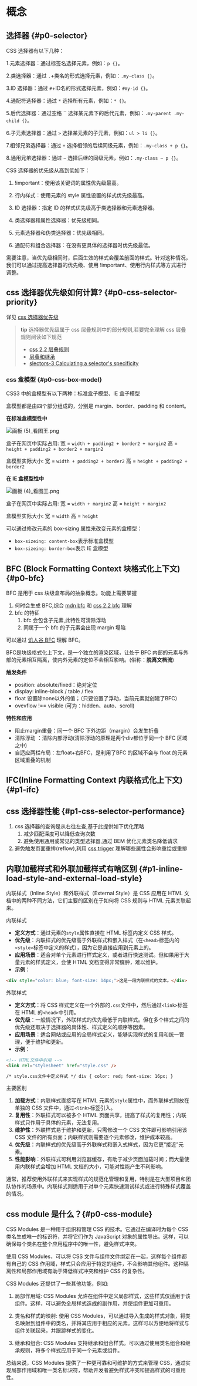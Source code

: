 # 概念

## 选择器 {#p0-selector}

CSS 选择器有以下几种：

1.元素选择器：通过标签名选择元素，例如：`p {}`。

2.类选择器：通过 `.`+类名的形式选择元素，例如：`.my-class {}`。

3.ID 选择器：通过 `#`+ID名的形式选择元素，例如：`#my-id {}`。

4.通配符选择器：通过 `*` 选择所有元素，例如：`* {}`。

5.后代选择器：通过空格 `` 选择某元素下的后代元素，例如：`.my-parent .my-child {}`。

6.子元素选择器：通过 `>` 选择某元素的子元素，例如：`ul > li {}`。

7.相邻兄弟选择器：通过 `+` 选择相邻的后续同级元素，例如：`.my-class + p {}`。

8.通用兄弟选择器：通过 `~` 选择后继的同级元素，例如：`.my-class ~ p {}`。

CSS 选择器的优先级从高到低如下：

1. !important：使用该关键词的属性优先级最高。

2. 行内样式：使用元素的 style 属性设置的样式优先级最高。

3. ID 选择器：指定 ID 的样式优先级高于类选择器和元素选择器。

4. 类选择器和属性选择器：优先级相同。

5. 元素选择器和伪类选择器：优先级相同。

6. 通配符和组合选择器：在没有更具体的选择器时优先级最低。

需要注意，当优先级相同时，后面生效的样式会覆盖前面的样式。针对这种情况，我们可以通过提高选择器的优先级、使用 !important、使用行内样式等方式进行调整。

## css 选择器优先级如何计算? {#p0-css-selector-priority}

详见 [css 选择器优先级](https://github.com/yangshun/front-end-interview-handbook/blob/master/Translations/Chinese/questions/css-questions.md#css-%E9%80%89%E6%8B%A9%E5%99%A8%E7%9A%84%E4%BC%98%E5%85%88%E7%BA%A7%E6%98%AF%E5%A6%82%E4%BD%95%E8%AE%A1%E7%AE%97%E7%9A%84)

> **tip**
> 选择器优先级属于 css 层叠规则中的部分规则,若要完全理解 css 层叠规则阅读如下规范
>
> * [css 2.2 层叠规则](https://www.w3.org/TR/CSS22/cascade.html#cascade)
> * [层叠和继承](https://www.w3.org/TR/css-cascade-3/#cascading)
> * [slectors-3 Calculating a selector's specificity](https://www.w3.org/TR/selectors-3/#specificity)

### css 盒模型 {#p0-css-box-model}

CSS3 中的盒模型有以下两种：标准盒子模型、IE 盒子模型

盒模型都是由四个部分组成的，分别是 margin、border、padding 和 content。

**在标准盒模型性中**

![画板 (5)_看图王.png](https://p3-juejin.byteimg.com/tos-cn-i-k3u1fbpfcp/4bdd6da8a5db4f188a9a7d79c30ebcb6~tplv-k3u1fbpfcp-zoom-in-crop-mark:1512:0:0:0.awebp?)

盒子在网页中实际占用:
宽 = `width + padding2 + border2 + margin2`
高 = `height + padding2 + border2 + margin2`

盒模型实际大小:
宽 = `width + padding2 + border2`
高 = `height + padding2 + border2`

**在 IE 盒模型性中**

![画板 (4)_看图王.png](https://p3-juejin.byteimg.com/tos-cn-i-k3u1fbpfcp/0bc8aaa0306845e4a03ef9e78f55a9d5~tplv-k3u1fbpfcp-zoom-in-crop-mark:1512:0:0:0.awebp?)

盒子在网页中实际占用:
宽 = `width + margin2`
高 = `height + margin2`

盒模型实际大小:
宽 = `width`
高 = `height`

可以通过修改元素的 box-sizing 属性来改变元素的盒模型：

* `box-sizeing: content-box`表示标准盒模型
* `box-sizeing: border-box`表示 IE 盒模型

## BFC (Block Formatting Context 块格式化上下文) {#p0-bfc}

BFC 是用于 css 块级盒布局的抽象概念。功能上需要掌握

1. 何时会生成 BFC,综合 [mdn bfc](https://developer.mozilla.org/zh-CN/docs/Web/Guide/CSS/Block_formatting_context) 和 [css 2.2 bfc](https://www.w3.org/TR/CSS22/visuren.html#block-formatting) 理解
2. bfc 的特征
   1. bfc 会包含子元素,此特性可清除浮动
   2. 同属于一个 bfc 的子元素会出现 margin 塌陷

可以通过 [饥人谷 BFC](https://xiedaimala.com/tasks/4cdc74ef-b8b2-4cbd-aa4e-7a8ee7ad3a16) 理解 BFC。

BFC是块级格式化上下文，是一个独立的渲染区域，让处于 BFC 内部的元素与外部的元素相互隔离，使内外元素的定位不会相互影响。(俗称：**脱离文档流**)

**触发条件**

* position: absolute/fixed：绝对定位
* display: inline-block / table / flex
* float 设置除none以外的值；（只要设置了浮动，当前元素就创建了BFC）
* ovevflow !== visible (可为：hidden、auto、scroll)

**特性和应用**

* 阻止margin重叠：同一个 BFC 下外边距（margin）会发生折叠
* 清除浮动 ：清除内部浮动(清除浮动的原理是两个div都位于同一个 BFC 区域之中)
* 自适应两栏布局：左float+右BFC，是利用了BFC 的区域不会与 float 的元素区域重叠的机制

## IFC(Inline Formatting Context 内联格式化上下文)  {#p1-ifc}

## css 选择器性能 {#p1-css-selector-performance}

1. css 选择器的查询是从右往左查,基于此提供如下优化策略
    1. 减少匹配深度可以降低查询次数
    2. 避免使用通用或常见的类型选择器,通过 BEM 优化元素类名降低请求
2. 避免触发页面重排(reflow),利用 [css trigger](https://csstriggers.com/) 理解哪些属性会影响重绘或重排

## 内联加载样式和外联加载样式有啥区别 {#p1-inline-load-style-and-external-load-style}

内联样式（Inline Style）和外联样式（External Style）是 CSS 应用在 HTML 文档中的两种不同方法，它们主要的区别在于如何将 CSS 规则与 HTML 元素关联起来。

 内联样式

* **定义方式**：通过元素的`style`属性直接在 HTML 标签内定义 CSS 样式。
* **优先级**：内联样式的优先级高于外联样式和嵌入样式（在`<head>`标签内的`<style>`标签中定义的样式），因为它是直接应用到元素上的。
* **应用场景**：适合对单个元素进行样式定义，或者进行快速测试。但如果用于大量元素的样式定义，会使 HTML 文档变得非常臃肿，难以维护。
* **示例**：

```html
<div style="color: blue; font-size: 14px;">这是一段内联样式的文本。</div>
```

 外联样式

* **定义方式**：将 CSS 样式定义在一个外部的`.css`文件中，然后通过`<link>`标签在 HTML 的`<head>`中引用。
* **优先级**：一般情况下，外联样式的优先级低于内联样式。但在多个样式之间的优先级还取决于选择器的具体性、样式定义的顺序等因素。
* **应用场景**：适合网站或应用的全局样式定义，能够实现样式的复用和统一管理，便于维护和更新。
* **示例**：

```html
<!-- HTML文件中引用 -->
<link rel="stylesheet" href="style.css" />

/* style.css文件中定义样式 */ div { color: red; font-size: 16px; }
```

 主要区别

1. **加载方式**：内联样式直接写在 HTML 元素的`style`属性中，而外联样式则放在单独的 CSS 文件中，通过`<link>`标签引入。
2. **复用性**：外联样式可以被多个 HTML 页面共享，提高了样式的复用性；内联样式只作用于具体的元素，无法复用。
3. **维护性**：外联样式易于维护和更新，只需修改一个 CSS 文件即可影响引用该 CSS 文件的所有页面；内联样式则需要逐个元素修改，维护成本较高。
4. **优先级**：内联样式的优先级高于外联样式和嵌入式样式，因为它更“接近”元素。
5. **性能影响**：外联样式可利用浏览器缓存，有助于减少页面加载时间；而大量使用内联样式会增加 HTML 文档的大小，可能对性能产生不利影响。

通常，推荐使用外联样式来实现样式的规范化管理和复用，特别是在大型项目和团队协作的场景中。内联样式则适用于对单个元素快速测试样式或进行特殊样式覆盖的情况。

## css module 是什么？{#p0-css-module}

CSS Modules 是一种用于组织和管理 CSS 的技术。它通过在编译时为每个 CSS 类名生成唯一的标识符，并将它们作为 JavaScript 对象的属性导出。这样，可以确保每个类名在整个应用程序中的唯一性，避免样式冲突。

使用 CSS Modules，可以将 CSS 文件与组件文件绑定在一起，这样每个组件都有自己的 CSS 作用域，样式只会应用于特定的组件，不会影响其他组件。这种隔离性和局部作用域有助于降低样式冲突和维护 CSS 的复杂性。

CSS Modules 还提供了一些其他功能，例如:

1. 局部作用域: CSS Modules 允许在组件中定义局部样式，这些样式仅适用于该组件。这样，可以避免全局样式造成的副作用，并使组件更加可重用。

2. 类名和样式的映射: 使用 CSS Modules，可以通过导入生成的样式对象，将类名映射到组件中的类名，并将其应用于相应的元素。这样可以方便地将样式与组件关联起来，并跟踪样式的变化。

3. 继承和组合: CSS Modules 支持继承和组合样式。可以通过使用类名组合和继承规则，将多个样式应用于同一个元素或组件。

总结来说，CSS Modules 提供了一种更可靠和可维护的方式来管理 CSS，通过实现局部作用域和唯一类名标识符，帮助开发者避免样式冲突和提高样式的可重用性。
